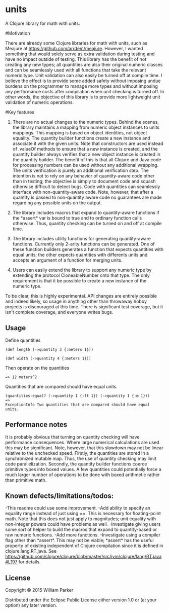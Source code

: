 # units

A Clojure library for math with units.

#Motivation

There are already some Clojure libraries for math with units, such as Meajure at https://github.com/arrdem/meajure.  However, I wanted something that would solely serve as extra validation during testing and have no impact outside of testing.  This library has the benefit of not creating any new types; all quantities are also their original numeric classes and can be seamlessly used with all functions that take the relevant numeric type.  Unit validation can also easily be turned off at compile time.  I believe the effect is to provide some added safety without imposing undue burdens on the programmer to manage more types and without imposing any performance costs after compilation when unit checking is turned off.  In other words, the objective of this library is to provide more lightweight unit validation of numeric operations.

#Key features

1. There are no actual changes to the numeric types.  Behind the scenes, the library maintains a mapping from numeric object instances to units mappings.  This mapping is based on object identities, not object equality.  The quantity builder functions create a new instance and associate it with the given units.  Note that constructors are used instead of .valueOf methods to ensure that a new instance is created, and the quantity builder always verifies that a new object instance is created in the quantity builder. The benefit of this is that all Clojure and Java code for processing numbers can be used without any additional wrapping.  The units verification is purely an additional verification step.  The intention is not to rely on any behavior of quantity-aware code other than in testing; the objective is simply to document code and squash otherwise difficult to detect bugs.  Code with quantities can seamlessly interface with non-quantity-aware code.  Note, however, that after a quantity is passed to non-quantity aware code no guarantees are made regarding any possible units on the output.

2. The library includes macros that expand to quantity-aware functions if the \*assert\* var is bound to true and to ordinary function calls otherwise.  Thus, quantity checking can be turned on and off at compile time.

3. The library includes utility functions for generating quantity-aware functions.  Currently only 2-arity functions can be generated.  One of these function builders generates a function that expects quantities with equal units; the other expects quantities with differents units and accepts an argument of a function for merging units.

4. Users can easily extend the library to support any numeric type by extending the protocol CloneableNumber onto that type.  The only requirement is that it be possible to create a new instance of the numeric type.


To be clear, this is highly experimental.  API changes are entirely possible and indeed likely, so usage in anything other than throwaway hobby projects is discouraged at this time.  There is significant test coverage, but it isn't complete coverage, and everyone writes bugs.

## Usage
Define quantities

```(def length (->quantity 3 {:meters 1}))```

```(def width (->quantity 4 {:meters 1}))```

Then operate on the quantities

```(quantities-multiply length width)
=> 12 meters^2
```

Quantities that are compared should have equal units.

```
(quantities-equal? (->quantity 1 {:ft 1}) (->quantity 1 {:m 1}))
=>
ExceptionInfo Two quantities that are compared should have equal units.

```

## Performance notes

It is probably obvious that turning on quantity checking will have performance consequences.  Where large numerical calculations are used this may be significant.  Note, however, that this slowdown may not be linear relative to the unchecked speed.  Firstly, the quantities are stored in a synchronized mutable map.  Thus, the use of quantity checking may limit code parallelization.  Secondly, the quantity builder functions coerce primitive types into boxed values.  A few quantities could potentially force a much larger number of operations to be done with boxed arithmetic rather than primitive math.

## Known defects/limitations/todos:
-This readme could use some improvement.
-Add ability to specify an equality range instead of just using ==.  This is necessary for floating-point math.  Note that this does not just apply to magnitudes; unit equality with non-integer powers could have problems as well.
-Investigate giving users some sort of helper to build the macros that expand to quantity-based or raw numeric functions.
-Add more functions.
-Investigate using a compiler flag other than \*assert\*.  This may not be viable; \*assert\* has the useful property of existing independent of Clojure compilation since it is defined in clojure.lang.RT.java.  See https://github.com/clojure/clojure/blob/master/src/jvm/clojure/lang/RT.java#L197 for details.


## License

Copyright © 2015 William Parker

Distributed under the Eclipse Public License either version 1.0 or (at
your option) any later version.
